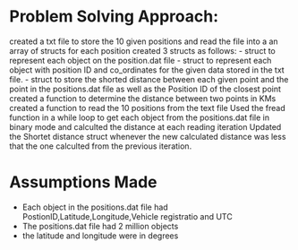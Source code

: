 # Problem Solving Approach:
created a txt file to store the 10 given positions and read the file into a an array of structs for each position
created 3 structs as follows:
     - struct to represent each object on the position.dat file
     - struct to represent each object with position ID and co_ordinates for the given data stored in the txt file.
     - struct to store the shorted distance between each given point and the point in the positions.dat file as well as the Position ID of the closest point
created a function to determine the distance between two points in KMs
created a function to read the 10 positions from the text file
Used the fread function in a while loop to get each object from the positions.dat file in binary mode and calculted the distance at each reading iteration
Updated the Shortet distance struct whenever the new calculated distance was less that the one calculted from the previous iteration.

# Assumptions Made
  - Each object in the positions.dat file had PostionID,Latitude,Longitude,Vehicle registratio and UTC
  - The positions.dat file had 2 million objects
  - the latitude and longitude were in degrees
